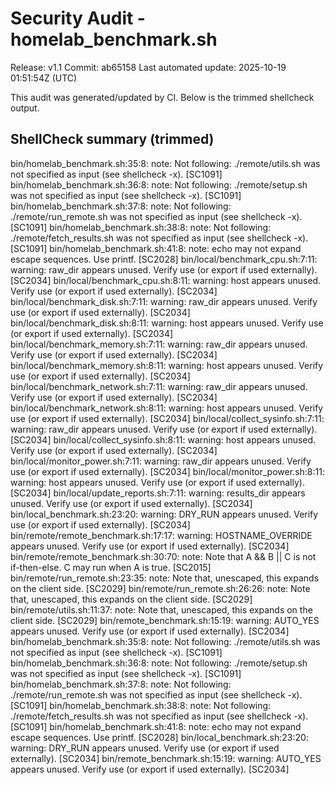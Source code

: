 # Security Audit - homelab_benchmark.sh

Release: v1.1
Commit: ab65158
Last automated update: 2025-10-19 01:51:54Z (UTC)

This audit was generated/updated by CI. Below is the trimmed shellcheck output.

## ShellCheck summary (trimmed)

bin/homelab_benchmark.sh:35:8: note: Not following: ./remote/utils.sh was not specified as input (see shellcheck -x). [SC1091]
bin/homelab_benchmark.sh:36:8: note: Not following: ./remote/setup.sh was not specified as input (see shellcheck -x). [SC1091]
bin/homelab_benchmark.sh:37:8: note: Not following: ./remote/run_remote.sh was not specified as input (see shellcheck -x). [SC1091]
bin/homelab_benchmark.sh:38:8: note: Not following: ./remote/fetch_results.sh was not specified as input (see shellcheck -x). [SC1091]
bin/homelab_benchmark.sh:41:8: note: echo may not expand escape sequences. Use printf. [SC2028]
bin/local/benchmark_cpu.sh:7:11: warning: raw_dir appears unused. Verify use (or export if used externally). [SC2034]
bin/local/benchmark_cpu.sh:8:11: warning: host appears unused. Verify use (or export if used externally). [SC2034]
bin/local/benchmark_disk.sh:7:11: warning: raw_dir appears unused. Verify use (or export if used externally). [SC2034]
bin/local/benchmark_disk.sh:8:11: warning: host appears unused. Verify use (or export if used externally). [SC2034]
bin/local/benchmark_memory.sh:7:11: warning: raw_dir appears unused. Verify use (or export if used externally). [SC2034]
bin/local/benchmark_memory.sh:8:11: warning: host appears unused. Verify use (or export if used externally). [SC2034]
bin/local/benchmark_network.sh:7:11: warning: raw_dir appears unused. Verify use (or export if used externally). [SC2034]
bin/local/benchmark_network.sh:8:11: warning: host appears unused. Verify use (or export if used externally). [SC2034]
bin/local/collect_sysinfo.sh:7:11: warning: raw_dir appears unused. Verify use (or export if used externally). [SC2034]
bin/local/collect_sysinfo.sh:8:11: warning: host appears unused. Verify use (or export if used externally). [SC2034]
bin/local/monitor_power.sh:7:11: warning: raw_dir appears unused. Verify use (or export if used externally). [SC2034]
bin/local/monitor_power.sh:8:11: warning: host appears unused. Verify use (or export if used externally). [SC2034]
bin/local/update_reports.sh:7:11: warning: results_dir appears unused. Verify use (or export if used externally). [SC2034]
bin/local_benchmark.sh:23:20: warning: DRY_RUN appears unused. Verify use (or export if used externally). [SC2034]
bin/remote/remote_benchmark.sh:17:17: warning: HOSTNAME_OVERRIDE appears unused. Verify use (or export if used externally). [SC2034]
bin/remote/remote_benchmark.sh:30:70: note: Note that A && B || C is not if-then-else. C may run when A is true. [SC2015]
bin/remote/run_remote.sh:23:35: note: Note that, unescaped, this expands on the client side. [SC2029]
bin/remote/run_remote.sh:26:26: note: Note that, unescaped, this expands on the client side. [SC2029]
bin/remote/utils.sh:11:37: note: Note that, unescaped, this expands on the client side. [SC2029]
bin/remote_benchmark.sh:15:19: warning: AUTO_YES appears unused. Verify use (or export if used externally). [SC2034]
bin/homelab_benchmark.sh:35:8: note: Not following: ./remote/utils.sh was not specified as input (see shellcheck -x). [SC1091]
bin/homelab_benchmark.sh:36:8: note: Not following: ./remote/setup.sh was not specified as input (see shellcheck -x). [SC1091]
bin/homelab_benchmark.sh:37:8: note: Not following: ./remote/run_remote.sh was not specified as input (see shellcheck -x). [SC1091]
bin/homelab_benchmark.sh:38:8: note: Not following: ./remote/fetch_results.sh was not specified as input (see shellcheck -x). [SC1091]
bin/homelab_benchmark.sh:41:8: note: echo may not expand escape sequences. Use printf. [SC2028]
bin/local_benchmark.sh:23:20: warning: DRY_RUN appears unused. Verify use (or export if used externally). [SC2034]
bin/remote_benchmark.sh:15:19: warning: AUTO_YES appears unused. Verify use (or export if used externally). [SC2034]
